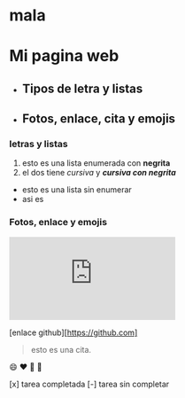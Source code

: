 # mala

# Mi pagina web

- ## Tipos de letra y listas
- ## Fotos, enlace, cita y emojis

### letras y listas

1. esto es una lista enumerada con **negrita**
2. el dos tiene *cursiva* y ***cursiva con negrita***

- esto es una lista sin enumerar
- asi es

### Fotos, enlace y emojis

![foto de gato](https://www.verdeesvida.es/inc/timthumb.php?src=/files/reportage/11042015103647_iStock_Gato%20bengali%20Andreas%20Krappweiss.jpg&w=800)

[enlace github][https://github.com]

> esto es una cita.

:smile: :heart: :rocket: :tada:

[x] tarea completada
[-] tarea sin completar

